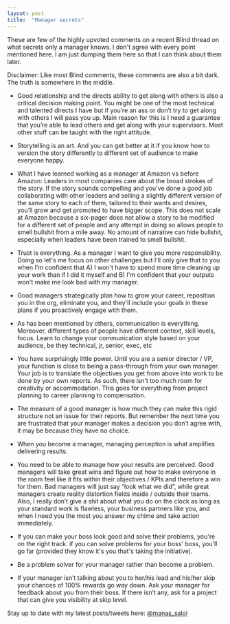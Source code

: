 ```yaml
---
layout: post
title:  "Manager secrets"
---
```


These are few of the highly upvoted comments on a recent Blind thread on what secrets only a manager knows. I don't agree with every point mentioned here. I am just dumping them here so that I can think about them later.

Disclaimer: Like most Blind comments, these comments are also a bit dark. The truth is somewhere in the middle.

- Good relationship and the directs ability to get along with others is also a critical decision making point. You might be one of the most technical and talented directs I have but if you’re an ass or don’t try to get along with others I will pass you up. Main reason for this is I need a guarantee that you’re able to lead others and get along with your supervisors. Most other stuff can be taught with the right attitude.

- Storytelling is an art. And you can get better at it if you know how to version the story differently to different set of audience to make everyone happy.

- What I have learned working as a manager at Amazon vs before Amazon: Leaders in most companies care about the broad strokes of the story. If the story sounds compelling and you’ve done a good job collaborating with other leaders and selling a slightly different version of the same story to each of them, tailored to their wants and desires, you’ll grow and get promoted to have bigger scope. This does not scale at Amazon because a six-pager does not allow a story to be modified for a different set of people and any attempt in doing so allows people to smell bullshit from a mile away. No amount of narrative can hide bullshit, especially when leaders have been trained to smell bullshit.

- Trust is everything. As a manager I want to give you more responsibility. Doing so let's me focus on other challenges but I'll only give that to you when I'm confident that A) I won't have to spend more time cleaning up your work than if I did it myself and B) I'm confident that your outputs won't make me look bad with my manager.

- Good managers strategically plan how to grow your career, reposition you in the org, eliminate you, and they'll include your goals in these plans if you proactively engage with them.

- As has been mentioned by others, communication is everything.  Moreover, different types of people have different context, skill levels, focus. Learn to change your communication style based on your audience, be they technical, jr, senior, exec, etc

- You have surprisingly little power. Until you are a senior director / VP, your function is close to being a pass-through from your own manager. Your job is to translate the objectives you get from above into work to be done by your own reports. As such, there isn’t too much room for creativity or accommodation. This goes for everything from project planning to career planning to compensation.

- The measure of a good manager is how much they can make this rigid structure not an issue for their reports. But remember the next time you are frustrated that your manager makes a decision you don’t agree with, it may be because they have no choice.

- When you become a manager, managing perception is what amplifies delivering results.

- You need to be able to manage how your results are perceived. Good managers will take great wins and figure out how to make everyone  in the room feel like it fits within their objectives / KPIs and therefore a win for them. Bad managers will just say “look what we did”, while great managers create reality distortion fields inside / outside their teams. Also, I really don’t give a shit about what you do on the clock as long as your standard work is flawless, your business partners like you, and when I need you the most you answer my chime and take action immediately.

- If you can make your boss look good and solve their problems, you're on the right track. if you can solve problems for your boss' boss, you'll go far (provided they know it's you that's taking the initiative).

- Be a problem solver for your manager rather than become a problem.

- If your manager isn’t talking about you to her/his lead and his/her skip your chances of 100% rewards go way down. Ask your manager for feedback about you from their boss. If there isn’t any, ask for a project that can give you visibility at skip level.

Stay up to date with my latest posts/tweets here: [@manas_saloi](http://twitter.com/manas_saloi)
